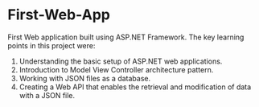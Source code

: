 # First-Web-App
First Web application built using ASP.NET Framework. The key learning points in this project were:
1. Understanding the basic setup of ASP.NET web applications. 
2. Introduction to Model View Controller architecture pattern. 
3. Working with JSON files as a database.
4. Creating a Web API that enables the retrieval and modification of data with a JSON file.
